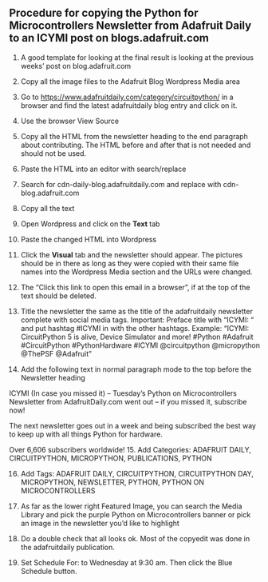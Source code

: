 ## Procedure for copying the Python for Microcontrollers Newsletter from Adafruit Daily to an ICYMI post on blogs.adafruit.com

1.	A good template for looking at the final result is looking at the previous weeks’ post on blog.adafruit.com

2.	Copy all the image files to the Adafruit Blog Wordpress Media area

3.	Go to https://www.adafruitdaily.com/category/circuitpython/ in a browser and find the latest adafruitdaily blog entry and click on it.
4.	Use the browser View Source

5.	Copy all the HTML from the newsletter heading to the end paragraph about contributing. The HTML before and after that is not needed and should not be used.

6.	Paste the HTML into an editor with search/replace

7.	Search for cdn-daily-blog.adafruitdaily.com and replace with cdn-blog.adafruit.com

8.	Copy all the text

9.	Open Wordpress and click on the **Text** tab

10.	Paste the changed HTML into Wordpress 

11.	Click the **Visual** tab and the newsletter should appear. The pictures should be in there as long as they were copied with their same file names into the Wordpress Media section and the URLs were changed.

12.	The “Click this link to open this email in a browser”, if at the top of the text should be deleted.

13.	Title the newsletter the same as the title of the adafruitdaily newsletter complete with social media tags. Important: Preface title with “ICYMI: “ and put hashtag #ICYMI in with the other hashtags. Example: “ICYMI: CircuitPython 5 is alive, Device Simulator and more! #Python #Adafruit #CircuitPython #PythonHardware #ICYMI @circuitpython @micropython @ThePSF @Adafruit”

14.	Add the following text in normal paragraph mode to the top before the Newsletter heading

ICYMI (In case you missed it) – Tuesday’s Python on Microcontrollers Newsletter from AdafruitDaily.com went out – if you missed it, subscribe now!

The next newsletter goes out in a week and being subscribed the best way to keep up with all things Python for hardware.

Over 6,606 subscribers worldwide!
15.	Add Categories: ADAFRUIT DAILY, CIRCUITPYTHON, MICROPYTHON, PUBLICATIONS, PYTHON

16.	Add Tags: ADAFRUIT DAILY, CIRCUITPYTHON, CIRCUITPYTHON DAY, MICROPYTHON, NEWSLETTER, PYTHON, PYTHON ON MICROCONTROLLERS

17.	As far as the lower right Featured Image, you can search the Media Library and pick the purple Python on Microcontrollers banner or pick an image in the newsletter you’d like to highlight

18.	Do a double check that all looks ok. Most of the copyedit was done in the adafruitdaily publication.

19.	Set Schedule For: to Wednesday at 9:30 am. Then click the Blue Schedule button.
